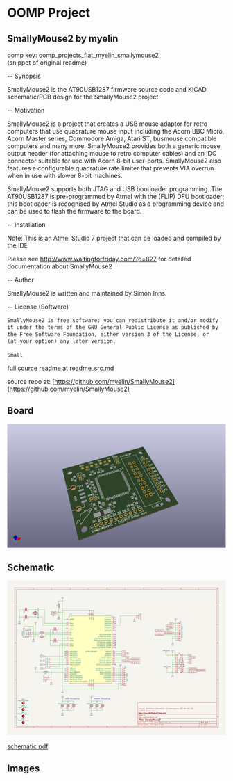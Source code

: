 # OOMP Project  
## SmallyMouse2  by myelin  
  
oomp key: oomp_projects_flat_myelin_smallymouse2  
(snippet of original readme)  
  
-- Synopsis  
  
SmallyMouse2 is the AT90USB1287 firmware source code and KiCAD schematic/PCB design for the SmallyMouse2 project.  
  
-- Motivation  
  
SmallyMouse2 is a project that creates a USB mouse adaptor for retro computers that use quadrature mouse input including the Acorn BBC Micro, Acorn Master series, Commodore Amiga, Atari ST, busmouse compatible computers and many more.  SmallyMouse2 provides both a generic mouse output header (for attaching mouse to retro computer cables) and an IDC connector suitable for use with Acorn 8-bit user-ports.  SmallyMouse2 also features a configurable quadrature rate limiter that prevents VIA overrun when in use with slower 8-bit machines.  
  
SmallyMouse2 supports both JTAG and USB bootloader programming.  The AT90USB1287 is pre-programmed by Atmel with the (FLIP) DFU bootloader; this bootloader is recognised by Atmel Studio as a programming device and can be used to flash the firmware to the board.  
  
-- Installation  
  
Note: This is an Atmel Studio 7 project that can be loaded and compiled by the IDE  
  
Please see http://www.waitingforfriday.com/?p=827 for detailed documentation about SmallyMouse2  
  
-- Author  
  
SmallyMouse2 is written and maintained by Simon Inns.  
  
-- License (Software)  
  
    SmallyMouse2 is free software: you can redistribute it and/or modify  
    it under the terms of the GNU General Public License as published by  
    the Free Software Foundation, either version 3 of the License, or  
    (at your option) any later version.  
  
    Small  
  full source readme at [readme_src.md](readme_src.md)  
  
source repo at: [https://github.com/myelin/SmallyMouse2](https://github.com/myelin/SmallyMouse2)  
## Board  
  
[![working_3d.png](working_3d_600.png)](working_3d.png)  
## Schematic  
  
[![working_schematic.png](working_schematic_600.png)](working_schematic.png)  
  
[schematic pdf](working_schematic.pdf)  
## Images  
